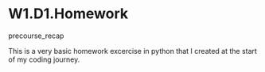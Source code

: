 # W1.D1.Homework
precourse_recap


This is a very basic homework excercise in python that I created at the start of my coding journey. 
